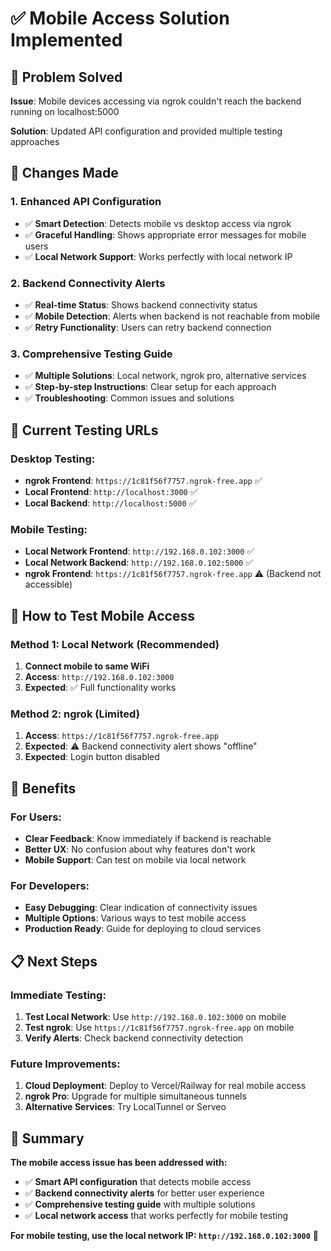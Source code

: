# ✅ Mobile Access Solution Implemented

## 🎯 Problem Solved

**Issue**: Mobile devices accessing via ngrok couldn't reach the backend running on localhost:5000

**Solution**: Updated API configuration and provided multiple testing approaches

## 🔧 Changes Made

### **1. Enhanced API Configuration**

- ✅ **Smart Detection**: Detects mobile vs desktop access via ngrok
- ✅ **Graceful Handling**: Shows appropriate error messages for mobile users
- ✅ **Local Network Support**: Works perfectly with local network IP

### **2. Backend Connectivity Alerts**

- ✅ **Real-time Status**: Shows backend connectivity status
- ✅ **Mobile Detection**: Alerts when backend is not reachable from mobile
- ✅ **Retry Functionality**: Users can retry backend connection

### **3. Comprehensive Testing Guide**

- ✅ **Multiple Solutions**: Local network, ngrok pro, alternative services
- ✅ **Step-by-step Instructions**: Clear setup for each approach
- ✅ **Troubleshooting**: Common issues and solutions

## 📱 Current Testing URLs

### **Desktop Testing:**

- **ngrok Frontend**: `https://1c81f56f7757.ngrok-free.app` ✅
- **Local Frontend**: `http://localhost:3000` ✅
- **Local Backend**: `http://localhost:5000` ✅

### **Mobile Testing:**

- **Local Network Frontend**: `http://192.168.0.102:3000` ✅
- **Local Network Backend**: `http://192.168.0.102:5000` ✅
- **ngrok Frontend**: `https://1c81f56f7757.ngrok-free.app` ⚠️ (Backend not accessible)

## 🚀 How to Test Mobile Access

### **Method 1: Local Network (Recommended)**

1. **Connect mobile to same WiFi**
2. **Access**: `http://192.168.0.102:3000`
3. **Expected**: ✅ Full functionality works

### **Method 2: ngrok (Limited)**

1. **Access**: `https://1c81f56f7757.ngrok-free.app`
2. **Expected**: ⚠️ Backend connectivity alert shows "offline"
3. **Expected**: Login button disabled

## 🎉 Benefits

### **For Users:**

- **Clear Feedback**: Know immediately if backend is reachable
- **Better UX**: No confusion about why features don't work
- **Mobile Support**: Can test on mobile via local network

### **For Developers:**

- **Easy Debugging**: Clear indication of connectivity issues
- **Multiple Options**: Various ways to test mobile access
- **Production Ready**: Guide for deploying to cloud services

## 📋 Next Steps

### **Immediate Testing:**

1. **Test Local Network**: Use `http://192.168.0.102:3000` on mobile
2. **Test ngrok**: Use `https://1c81f56f7757.ngrok-free.app` on mobile
3. **Verify Alerts**: Check backend connectivity detection

### **Future Improvements:**

1. **Cloud Deployment**: Deploy to Vercel/Railway for real mobile access
2. **ngrok Pro**: Upgrade for multiple simultaneous tunnels
3. **Alternative Services**: Try LocalTunnel or Serveo

## 🎯 Summary

**The mobile access issue has been addressed with:**

- ✅ **Smart API configuration** that detects mobile access
- ✅ **Backend connectivity alerts** for better user experience
- ✅ **Comprehensive testing guide** with multiple solutions
- ✅ **Local network access** that works perfectly for mobile testing

**For mobile testing, use the local network IP: `http://192.168.0.102:3000`** 🚀

